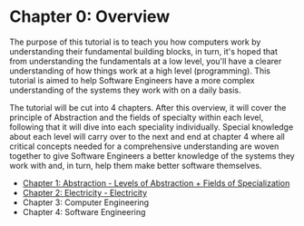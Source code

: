 # Chapter 0: Overview

The purpose of this tutorial is to teach you how computers work by understanding their fundamental building blocks, in turn, it's hoped that from understanding the fundamentals at a low level, you'll have a clearer understanding of how things work at a high level (programming). This tutorial is aimed to help Software Engineers have a more complex understanding of the systems they work with on a daily basis.

The tutorial will be cut into 4 chapters. After this overview, it will cover the principle of Abstraction and the fields of specialty within each level, following that it will dive into each speciality individually. Special knowledge about each level will carry over to the next and end at chapter 4 where all critical concepts needed for a comprehensive understanding are woven together to give Software Engineers a better knowledge of the systems they work with and, in turn, help them make better software themselves.

* [Chapter 1: Abstraction - Levels of Abstraction + Fields of Specialization](https://github.com/joehawkens/computing/blob/main/CHAPTER-1.md)
* [Chapter 2: Electricity - Electricity](https://github.com/joehawkens/computing/blob/main/CHAPTER-2.md)
* Chapter 3: Computer Engineering
* Chapter 4: Software Engineering
